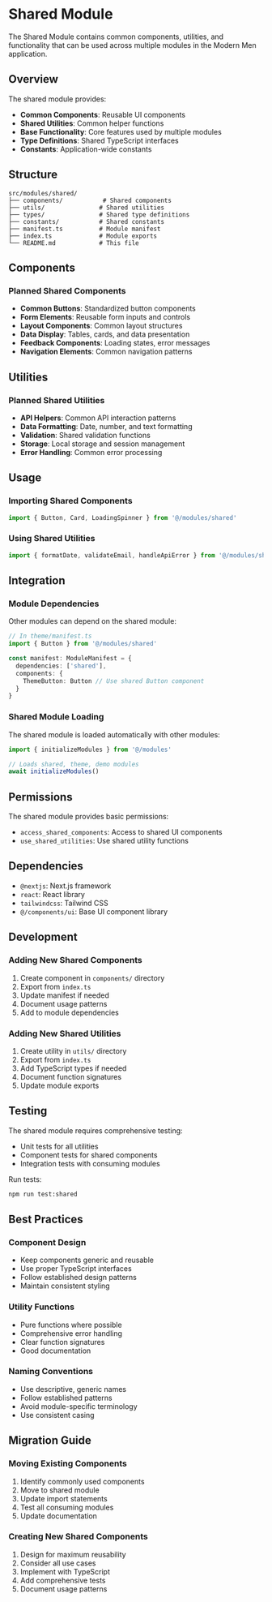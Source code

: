# Shared Module

The Shared Module contains common components, utilities, and functionality that can be used across multiple modules in the Modern Men application.

## Overview

The shared module provides:
- **Common Components**: Reusable UI components
- **Shared Utilities**: Common helper functions
- **Base Functionality**: Core features used by multiple modules
- **Type Definitions**: Shared TypeScript interfaces
- **Constants**: Application-wide constants

## Structure

```
src/modules/shared/
├── components/           # Shared components
├── utils/               # Shared utilities
├── types/               # Shared type definitions
├── constants/           # Shared constants
├── manifest.ts          # Module manifest
├── index.ts             # Module exports
└── README.md            # This file
```

## Components

### Planned Shared Components
- **Common Buttons**: Standardized button components
- **Form Elements**: Reusable form inputs and controls
- **Layout Components**: Common layout structures
- **Data Display**: Tables, cards, and data presentation
- **Feedback Components**: Loading states, error messages
- **Navigation Elements**: Common navigation patterns

## Utilities

### Planned Shared Utilities
- **API Helpers**: Common API interaction patterns
- **Data Formatting**: Date, number, and text formatting
- **Validation**: Shared validation functions
- **Storage**: Local storage and session management
- **Error Handling**: Common error processing

## Usage

### Importing Shared Components
```typescript
import { Button, Card, LoadingSpinner } from '@/modules/shared'
```

### Using Shared Utilities
```typescript
import { formatDate, validateEmail, handleApiError } from '@/modules/shared'
```

## Integration

### Module Dependencies
Other modules can depend on the shared module:
```typescript
// In theme/manifest.ts
import { Button } from '@/modules/shared'

const manifest: ModuleManifest = {
  dependencies: ['shared'],
  components: {
    ThemeButton: Button // Use shared Button component
  }
}
```

### Shared Module Loading
The shared module is loaded automatically with other modules:
```typescript
import { initializeModules } from '@/modules'

// Loads shared, theme, demo modules
await initializeModules()
```

## Permissions

The shared module provides basic permissions:
- `access_shared_components`: Access to shared UI components
- `use_shared_utilities`: Use shared utility functions

## Dependencies

- `@nextjs`: Next.js framework
- `react`: React library
- `tailwindcss`: Tailwind CSS
- `@/components/ui`: Base UI component library

## Development

### Adding New Shared Components
1. Create component in `components/` directory
2. Export from `index.ts`
3. Update manifest if needed
4. Document usage patterns
5. Add to module dependencies

### Adding New Shared Utilities
1. Create utility in `utils/` directory
2. Export from `index.ts`
3. Add TypeScript types if needed
4. Document function signatures
5. Update module exports

## Testing

The shared module requires comprehensive testing:
- Unit tests for all utilities
- Component tests for shared components
- Integration tests with consuming modules

Run tests:
```bash
npm run test:shared
```

## Best Practices

### Component Design
- Keep components generic and reusable
- Use proper TypeScript interfaces
- Follow established design patterns
- Maintain consistent styling

### Utility Functions
- Pure functions where possible
- Comprehensive error handling
- Clear function signatures
- Good documentation

### Naming Conventions
- Use descriptive, generic names
- Follow established patterns
- Avoid module-specific terminology
- Use consistent casing

## Migration Guide

### Moving Existing Components
1. Identify commonly used components
2. Move to shared module
3. Update import statements
4. Test all consuming modules
5. Update documentation

### Creating New Shared Components
1. Design for maximum reusability
2. Consider all use cases
3. Implement with TypeScript
4. Add comprehensive tests
5. Document usage patterns
